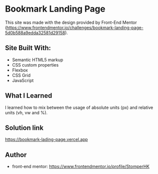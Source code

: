 # Bookmark Landing Page

This site was made with the design provided by Front-End Mentor (https://www.frontendmentor.io/challenges/bookmark-landing-page-5d0b588a9edda32581d29158).

## Site Built With:

- Semantic HTML5 markup
- CSS custom properties
- Flexbox
- CSS Grid
- JavaScript

## What I Learned

I learned how to mix between the usage of absolute units (px) and relative units (vh, vw and %).

## Solution link

https://bookmark-lading-page.vercel.app 

## Author

- front-end mentor: https://www.frontendmentor.io/profile/StomperHK
